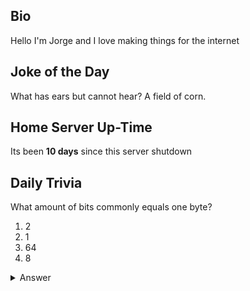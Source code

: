 ## Bio

Hello I'm Jorge and I love making things for the internet

## Joke of the Day

What has ears but cannot hear? A field of corn.

## Home Server Up-Time

Its been **10 days** since this server shutdown


## Daily Trivia

What amount of bits commonly equals one byte?
 1. 2
 2. 1
 3. 64
 4. 8

<details>
  <summary>Answer</summary>
  8
</details>
